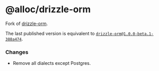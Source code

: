 # @alloc/drizzle-orm

Fork of [drizzle-orm](https://github.com/drizzle-team/drizzle-orm).

The last published version is equivalent to [`drizzle-orm@1.0.0-beta.1-388a474`](https://github.com/drizzle-team/drizzle-orm/compare/main...388a474).

### Changes
- Remove all dialects except Postgres.
